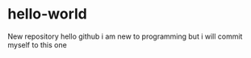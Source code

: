 # hello-world
New repository
hello github i am new to programming but i will commit myself to this one
